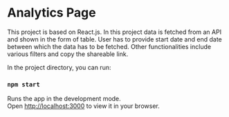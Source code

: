 # Analytics Page

This project is based on React.js. In this project data is fetched from an API and shown in the form of table.
User has to provide start date and end date between which the data has to be fetched. Other functionalities include various filters and copy the shareable link.

In the project directory, you can run:
### `npm start`
Runs the app in the development mode.\
Open [http://localhost:3000](http://localhost:3000) to view it in your browser.
